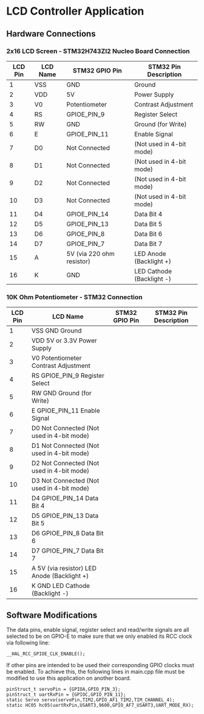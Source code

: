 # LCD Controller Application

## Hardware Connections

### 2x16 LCD Screen - STM32H743ZI2 Nucleo Board Connection

| LCD Pin | LCD Name | STM32 GPIO Pin | STM32 Pin Description |
|----------|----------|----------|----------|
| 1	| VSS |	GND	| Ground |
| 2	| VDD |	5V | Power Supply |
| 3	| V0 |	Potentiometer |	Contrast Adjustment |
| 4	| RS |	GPIOE_PIN_9	| Register Select |
| 5	| RW |	GND	| Ground (for Write) |
| 6	| E |	GPIOE_PIN_11 |	Enable Signal |
| 7	| D0 |	Not Connected	|	(Not used in 4-bit mode) |
| 8	| D1 |	Not Connected	|	(Not used in 4-bit mode) |
| 9	| D2 |	Not Connected	|	(Not used in 4-bit mode) |
| 10 | D3 | Not Connected	|	(Not used in 4-bit mode) |
| 11 | D4 |	GPIOE_PIN_14	|	Data Bit 4 |
| 12 | D5 |	GPIOE_PIN_13	|	Data Bit 5 |
| 13 | D6 |	GPIOE_PIN_8	|	Data Bit 6 |
| 14 | D7 |	GPIOE_PIN_7	|	Data Bit 7 |
| 15 | A |	5V (via 220 ohm resistor) |	LED Anode (Backlight +) |
| 16 | K |	GND |	LED Cathode (Backlight -) |


### 10K Ohm Potentiometer - STM32 Connection

| LCD Pin | LCD Name | STM32 GPIO Pin | STM32 Pin Description
|----------|----------|----------|----------|
| 1	| VSS	GND	Ground
| 2	| VDD	5V or 3.3V	Power Supply
| 3	| V0	Potentiometer	Contrast Adjustment
| 4	| RS	GPIOE_PIN_9	Register Select
| 5	| RW	GND	Ground (for Write)
| 6	| E	GPIOE_PIN_11	Enable Signal
| 7	| D0	Not Connected	(Not used in 4-bit mode)
| 8	| D1	Not Connected	(Not used in 4-bit mode)
| 9	| D2	Not Connected	(Not used in 4-bit mode)
| 10 | D3	Not Connected	(Not used in 4-bit mode)
| 11 | D4	GPIOE_PIN_14	Data Bit 4
| 12 | D5	GPIOE_PIN_13	Data Bit 5
| 13 | D6	GPIOE_PIN_8	Data Bit 6
| 14 | D7	GPIOE_PIN_7	Data Bit 7
| 15 | A	5V (via resistor)	LED Anode (Backlight +)
| 16 | K	GND	LED Cathode (Backlight -)


## Software Modifications

The data pins, enable signal, register select and read/write signals are all selected to be on GPIO-E to make sure that we only enabled its RCC clock via following line:

    __HAL_RCC_GPIOE_CLK_ENABLE();

If other pins are intended to be used their corresponding GPIO clocks must be enabled. To achieve this, the following lines in main.cpp file must be modified to use this application on another board.

	
	pinStruct_t servoPin = {GPIOA,GPIO_PIN_3};
	pinStruct_t uartRxPin = {GPIOC,GPIO_PIN_11};
	static Servo servo(servoPin,TIM2,GPIO_AF1_TIM2,TIM_CHANNEL_4);
	static HC05 hc05(uartRxPin,USART3,9600,GPIO_AF7_USART3,UART_MODE_RX);